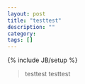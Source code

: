 ```yaml
---
layout: post
title: "testtest"
description: ""
category: 
tags: []
---
```

{% include JB/setup %}

> testtest
> testtest

